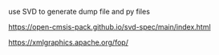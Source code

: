 use SVD to generate dump file and py files

https://open-cmsis-pack.github.io/svd-spec/main/index.html

https://xmlgraphics.apache.org/fop/
